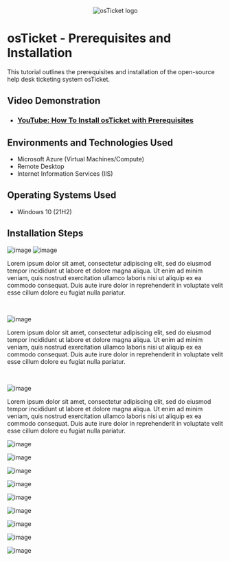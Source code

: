 <p align="center">
<img src="https://i.imgur.com/Clzj7Xs.png" alt="osTicket logo"/>
</p>

<h1>osTicket - Prerequisites and Installation</h1>
This tutorial outlines the prerequisites and installation of the open-source help desk ticketing system osTicket.<br />


<h2>Video Demonstration</h2>

- ### [YouTube: How To Install osTicket with Prerequisites](https://www.youtube.com)

<h2>Environments and Technologies Used</h2>

- Microsoft Azure (Virtual Machines/Compute)
- Remote Desktop
- Internet Information Services (IIS)

<h2>Operating Systems Used </h2>

- Windows 10</b> (21H2)



<h2>Installation Steps</h2>

![image](https://github.com/MartindIT/osticket-prereqs/assets/151476834/1f7633a7-ef4c-43c7-80d3-e8d121e86518)
![image](https://github.com/MartindIT/osticket-prereqs/assets/151476834/9ffd0956-eb81-4dde-9649-fac00c97fd2e)

<p>
Lorem ipsum dolor sit amet, consectetur adipiscing elit, sed do eiusmod tempor incididunt ut labore et dolore magna aliqua. Ut enim ad minim veniam, quis nostrud exercitation ullamco laboris nisi ut aliquip ex ea commodo consequat. Duis aute irure dolor in reprehenderit in voluptate velit esse cillum dolore eu fugiat nulla pariatur.
</p>
<br />

![image](https://github.com/MartindIT/osticket-prereqs/assets/151476834/bff95587-8714-46ed-aa73-4dc409bfb4ed)

<p>
Lorem ipsum dolor sit amet, consectetur adipiscing elit, sed do eiusmod tempor incididunt ut labore et dolore magna aliqua. Ut enim ad minim veniam, quis nostrud exercitation ullamco laboris nisi ut aliquip ex ea commodo consequat. Duis aute irure dolor in reprehenderit in voluptate velit esse cillum dolore eu fugiat nulla pariatur.
</p>
<br />


![image](https://github.com/MartindIT/osticket-prereqs/assets/151476834/4b13dc83-59e2-44bc-a406-7afeba6bf556)

<p>
Lorem ipsum dolor sit amet, consectetur adipiscing elit, sed do eiusmod tempor incididunt ut labore et dolore magna aliqua. Ut enim ad minim veniam, quis nostrud exercitation ullamco laboris nisi ut aliquip ex ea commodo consequat. Duis aute irure dolor in reprehenderit in voluptate velit esse cillum dolore eu fugiat nulla pariatur.
  
  ![image](https://github.com/MartindIT/osticket-prereqs/assets/151476834/d3bd12d2-9168-4f25-82ea-bdf6abe89ccd)

![image](https://github.com/MartindIT/osticket-prereqs/assets/151476834/3b359936-142b-4e90-a2c8-7681049632ab)

![image](https://github.com/MartindIT/osticket-prereqs/assets/151476834/36a966c2-b856-43f7-9a94-72386fa2ec91)

![image](https://github.com/MartindIT/osticket-prereqs/assets/151476834/5e967aa5-6609-48ca-b1d0-360a98b740ce)

![image](https://github.com/MartindIT/osticket-prereqs/assets/151476834/55f975f3-562a-413d-975e-c0437af03805)

![image](https://github.com/MartindIT/osticket-prereqs/assets/151476834/779103b0-1d29-410e-a9af-e9b0c0af7206)

![image](https://github.com/MartindIT/osticket-prereqs/assets/151476834/c555d2ce-e04e-4def-88dd-7f88dac018b5)

![image](https://github.com/MartindIT/osticket-prereqs/assets/151476834/8508792b-7b93-4140-b4ba-8241a18765a7)

![image](https://github.com/MartindIT/osticket-prereqs/assets/151476834/78987396-a829-4961-a159-c22609077bb2)

<br />
